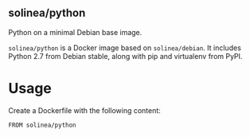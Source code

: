 solinea/python
---

Python on a minimal Debian base image.

`solinea/python` is a Docker image based on `solinea/debian`. It includes
Python 2.7 from Debian stable, along with pip and virtualenv from PyPI.

# Usage

Create a Dockerfile with the following content:

    FROM solinea/python